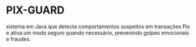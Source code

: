 # PIX-GUARD
sistema em Java que detecta comportamentos suspeitos em transações Pix e ativa um modo seguro quando necessário, prevenindo golpes emocionais e fraudes.
